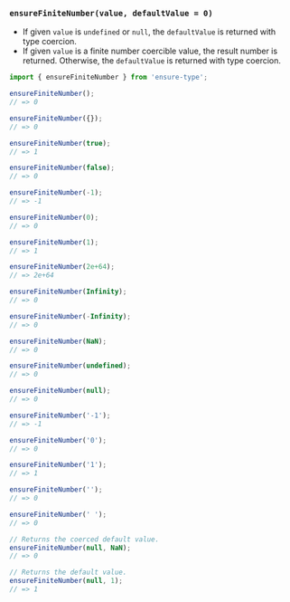 ### `ensureFiniteNumber(value, defaultValue = 0)`

* If given `value` is `undefined` or `null`, the `defaultValue` is returned with type coercion.
* If given `value` is a finite number coercible value, the result number is returned. Otherwise, the `defaultValue` is returned with type coercion.

```js
import { ensureFiniteNumber } from 'ensure-type';

ensureFiniteNumber();
// => 0

ensureFiniteNumber({});
// => 0

ensureFiniteNumber(true);
// => 1

ensureFiniteNumber(false);
// => 0

ensureFiniteNumber(-1);
// => -1

ensureFiniteNumber(0);
// => 0

ensureFiniteNumber(1);
// => 1

ensureFiniteNumber(2e+64);
// => 2e+64

ensureFiniteNumber(Infinity);
// => 0

ensureFiniteNumber(-Infinity);
// => 0

ensureFiniteNumber(NaN);
// => 0

ensureFiniteNumber(undefined);
// => 0

ensureFiniteNumber(null);
// => 0

ensureFiniteNumber('-1');
// => -1

ensureFiniteNumber('0');
// => 0

ensureFiniteNumber('1');
// => 1

ensureFiniteNumber('');
// => 0

ensureFiniteNumber(' ');
// => 0

// Returns the coerced default value.
ensureFiniteNumber(null, NaN);
// => 0

// Returns the default value.
ensureFiniteNumber(null, 1);
// => 1
```

